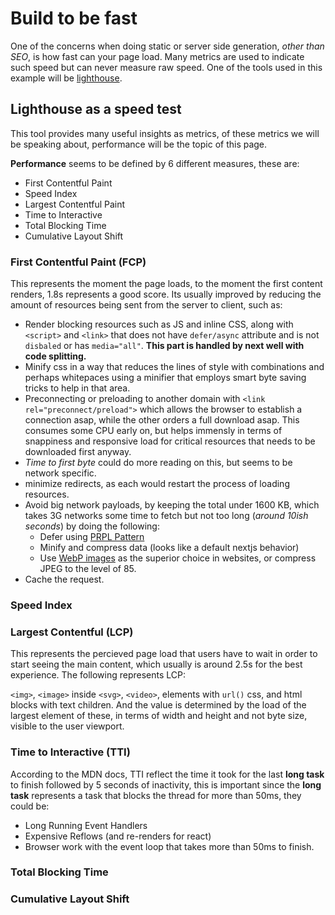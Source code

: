 # Build to be fast

One of the concerns when doing static or server side generation, _other than SEO_, is how fast can your page load. Many metrics are used to indicate such speed but can never measure raw speed. One of the tools used in this example will be [lighthouse](https://developers.google.com/web/tools/lighthouse).

## Lighthouse as a speed test

This tool provides many useful insights as metrics, of these metrics we will be speaking about, performance will be the topic of this page.

**Performance** seems to be defined by 6 different measures, these are:

- First Contentful Paint
- Speed Index
- Largest Contentful Paint
- Time to Interactive
- Total Blocking Time
- Cumulative Layout Shift

### First Contentful Paint (FCP)

This represents the moment the page loads, to the moment the first content renders, 1.8s represents a good score. Its usually improved by reducing the amount of resources being sent from the server to client, such as:

- Render blocking resources such as JS and inline CSS, along with `<script>` and `<link>` that does not have `defer/async` attribute and is not `disbaled` or has `media="all"`. **This part is handled by next well with code splitting.**
- Minify css in a way that reduces the lines of style with combinations and perhaps whitepaces using a minifier that employs smart byte saving tricks to help in that area.
- Preconnecting or preloading to another domain with `<link rel="preconnect/preload">` which allows the browser to establish a connection asap, while the other orders a full download asap. This consumes some CPU early on, but helps immensly in terms of snappiness and responsive load for critical resources that needs to be downloaded first anyway.
- _Time to first byte_ could do more reading on this, but seems to be network specific.
- minimize redirects, as each would restart the process of loading resources.
- Avoid big network payloads, by keeping the total under 1600 KB, which takes 3G networks some time to fetch but not too long (_around 10ish seconds_) by doing the following:
  - Defer using [PRPL Pattern](https://web.dev/apply-instant-loading-with-prpl/)
  - Minify and compress data (looks like a default nextjs behavior)
  - Use [WebP images](https://github.com/imagemin/imagemin-webp) as the superior choice in websites, or compress JPEG to the level of 85.
- Cache the request.

### Speed Index

### Largest Contentful (LCP)

This represents the percieved page load that users have to wait in order to start seeing the main content, which usually is around 2.5s for the best experience. The following represents LCP:

`<img>`, `<image>` inside `<svg>`, `<video>`, elements with `url()` css, and html blocks with text children. And the value is determined by the load of the largest element of these, in terms of width and height and not byte size, visible to the user viewport.

### Time to Interactive (TTI)

According to the MDN docs, TTI reflect the time it took for the last **long task** to finish followed by 5 seconds of inactivity, this is important since the **long task** represents a task that blocks the thread for more than 50ms, they could be:

- Long Running Event Handlers
- Expensive Reflows (and re-renders for react)
- Browser work with the event loop that takes more than 50ms to finish.

### Total Blocking Time

### Cumulative Layout Shift

